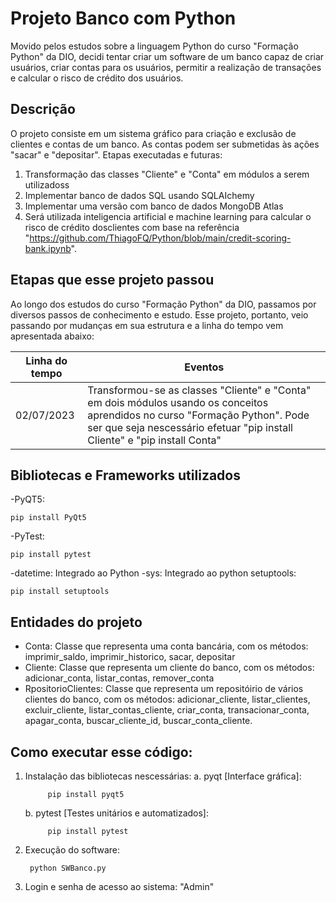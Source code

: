 # Projeto Banco com Python

Movido pelos estudos sobre a linguagem Python do curso "Formação Python" da DIO, decidi tentar criar um software de um banco capaz de criar usuários, criar contas para os usuários, permitir a realização de transações e calcular o risco de crédito dos usuários.

## Descrição
O projeto consiste em um sistema gráfico para criação e exclusão de clientes e contas de um banco. As contas podem ser submetidas às ações "sacar" e "depositar". Etapas executadas e futuras:
1. Transformação das classes "Cliente" e "Conta" em módulos a serem utilizadoss
2. Implementar banco de dados SQL usando SQLAIchemy
3. Implementar uma versão com banco de dados MongoDB Atlas
4. Será utilizada inteligencia artificial e machine learning para calcular o risco de crédito dosclientes com base na referência "https://github.com/ThiagoFQ/Python/blob/main/credit-scoring-bank.ipynb".

## Etapas que esse projeto passou
Ao longo dos estudos do curso "Formação Python" da DIO, passamos por diversos passos de conhecimento e estudo. Esse projeto, portanto, veio passando por mudanças em sua estrutura e a linha do tempo vem apresentada abaixo:

| Linha do tempo | Eventos  |
|----------------|----------|
| 02/07/2023     | Transformou-se as classes "Cliente" e "Conta" em dois módulos usando os conceitos aprendidos no curso "Formação Python". Pode ser que seja nescessário efetuar "pip install Cliente" e "pip install Conta"   |

        
## Bibliotecas e Frameworks utilizados
-PyQT5:

    pip install PyQt5

-PyTest:

    pip install pytest

-datetime: Integrado ao Python
-sys: Integrado ao python 
setuptools:

    pip install setuptools

## Entidades do projeto
- Conta: Classe que representa uma conta bancária, com os métodos: imprimir_saldo, imprimir_historico, sacar, depositar
- Cliente: Classe que representa um cliente do banco, com os métodos: adicionar_conta, listar_contas, remover_conta
- RpositorioClientes: Classe que representa um repositóirio de vários clientes do banco, com os métodos: adicionar_cliente, listar_clientes, excluir_cliente, listar_contas_cliente, criar_conta, transacionar_conta, apagar_conta, buscar_cliente_id, buscar_conta_cliente.

## Como executar esse código:
1. Instalação das bibliotecas nescessárias:
        a. pyqt [Interface gráfica]: 

            pip install pyqt5

    b. pytest [Testes unitários e automatizados]: 
            
            pip install pytest

2. Execução do software:

        python SWBanco.py

3. Login e senha de acesso ao sistema: "Admin"
